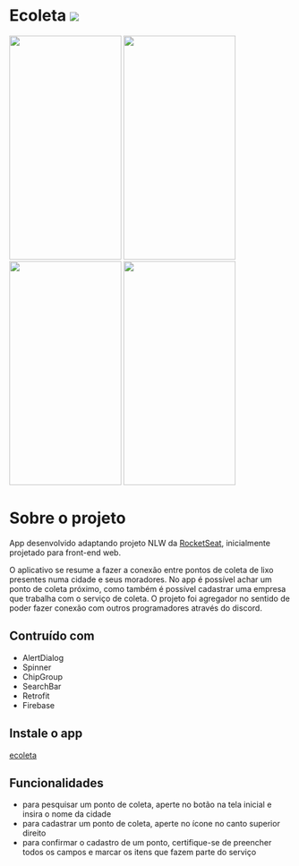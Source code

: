 <h1>
Ecoleta
<img src="app/src/main/res/mipmap-hdpi/ic_launcher_round.png">
</h1> 

<img src="screenShots/device-2020-07-31-181555.png" width=200 height=400> <img src="screenShots/device-2020-07-31-181616.png" width=200 height=400> <img src="screenShots/device-2020-07-31-181653.png" width=200 height=400> <img src="screenShots/device-2020-07-31-181754.png" width=200 height=400>

# Sobre o projeto
App desenvolvido adaptando projeto NLW da [RocketSeat](https://rocketseat.com.br/), inicialmente projetado para front-end web.

O aplicativo se resume a fazer a conexão entre pontos de coleta de lixo presentes numa cidade e seus moradores. No app é possível achar um ponto de coleta próximo, como também é possível cadastrar uma empresa que trabalha com o serviço de coleta. O projeto foi agregador no sentido de poder fazer conexão com outros programadores através do discord.

## Contruído com
* AlertDialog
* Spinner
* ChipGroup
* SearchBar
* Retrofit
* Firebase

## Instale o app
[ecoleta](https://drive.google.com/file/d/16tN5Tgr5NL6D8V3_pI1cosWb-p8LDw0F/view?usp=sharing)

## Funcionalidades
* para pesquisar um ponto de coleta, aperte no botão na tela inicial e insira o nome da cidade
* para cadastrar um ponto de coleta, aperte no ícone no canto superior direito
* para confirmar o cadastro de um ponto, certifique-se de preencher todos os campos e marcar os itens que fazem parte do serviço


